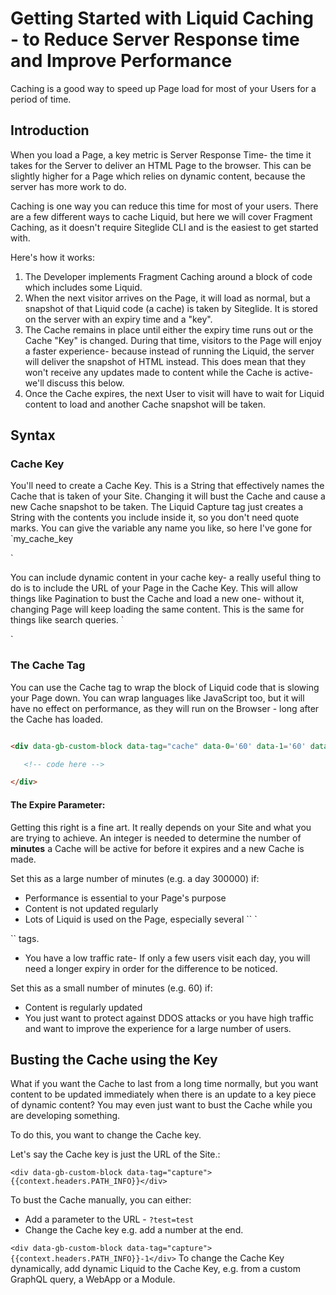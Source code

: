 # Getting Started with Liquid Caching - to Reduce Server Response time and Improve Performance

Caching is a good way to speed up Page load for most of your Users for a period of time.

## Introduction

When you load a Page, a key metric is Server Response Time- the time it takes for the Server to deliver an HTML Page to the browser. This can be slightly higher for a Page which relies on dynamic content, because the server has more work to do.

Caching is one way you can reduce this time for most of your users. There are a few different ways to cache Liquid, but here we will cover Fragment Caching, as it doesn't require Siteglide CLI and is the easiest to get started with.

Here's how it works:&#x20;

1. The Developer implements Fragment Caching around a block of code which includes some Liquid.&#x20;
2. When the next visitor arrives on the Page, it will load as normal, but a snapshot of that Liquid code (a cache) is taken by Siteglide. It is stored on the server with an expiry time and a "key".&#x20;
3. The Cache remains in place until either the expiry time runs out or the Cache "Key" is changed. During that time, visitors to the Page will enjoy a faster experience- because instead of running the Liquid, the server will deliver the snapshot of HTML instead. This does mean that they won't receive any updates made to content while the Cache is active- we'll discuss this below.
4. Once the Cache expires, the next User to visit will have to wait for Liquid content to load and another Cache snapshot will be taken.

## Syntax

### Cache Key

You'll need to create a Cache Key. This is a String that effectively names the Cache that is taken of your Site. Changing it will bust the Cache and cause a new Cache snapshot to be taken. The Liquid Capture tag just creates a String with the contents you include inside it, so you don't need quote marks. You can give the variable any name you like, so here I've gone for \`my\_cache\_key

\`

You can include dynamic content in your cache key- a really useful thing to do is to include the URL of your Page in the Cache Key. This will allow things like Pagination to bust the Cache and load a new one- without it, changing Page will keep loading the same content. This is the same for things like search queries. \`

\`

### The Cache Tag

You can use the Cache tag to wrap the block of Liquid code that is slowing your Page down. You can wrap languages like JavaScript too, but it will have no effect on performance, as they will run on the Browser - long after the Cache has loaded.

```html

<div data-gb-custom-block data-tag="cache" data-0='60' data-1='60' data-2='60' data-3='60' data-4='60' data-5='60' data-6='60' data-7='60' data-8='60' data-9='60'>

   <!-- code here -->

</div>

```

#### The Expire Parameter:

Getting this right is a fine art. It really depends on your Site and what you are trying to achieve. An integer is needed to determine the number of **minutes** a Cache will be active for before it expires and a new Cache is made.

Set this as a large number of minutes (e.g. a day 300000) if:

* Performance is essential to your Page's purpose
* Content is not updated regularly
* Lots of Liquid is used on the Page, especially several \`\` \`

\`\` tags.&#x20;

* You have a low traffic rate- If only a few users visit each day, you will need a longer expiry in order for the difference to be noticed.

Set this as a small number of minutes (e.g. 60) if:

* Content is regularly updated
* You just want to protect against DDOS attacks or you have high traffic and want to improve the experience for a large number of users.

## Busting the Cache using the Key

What if you want the Cache to last from a long time normally, but you want content to be updated immediately when there is an update to a key piece of dynamic content? You may even just want to bust the Cache while you are developing something.

To do this, you want to change the Cache key.

Let's say the Cache key is just the URL of the Site.:

`<div data-gb-custom-block data-tag="capture">{{context.headers.PATH_INFO}}</div>`

To bust the Cache manually, you can either:

* Add a parameter to the URL - `?test=test`
* Change the Cache key e.g. add a number at the end.

`<div data-gb-custom-block data-tag="capture">{{context.headers.PATH_INFO}}-1</div>` To change the Cache Key dynamically, add dynamic Liquid to the Cache Key, e.g. from a custom GraphQL query, a WebApp or a Module.

